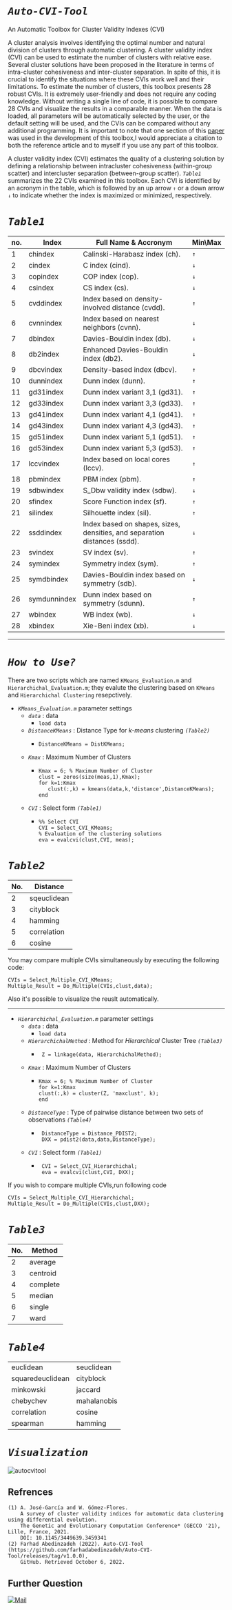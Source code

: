 # *`Auto-CVI-Tool`*
An Automatic Toolbox for Cluster Validity Indexes (CVI)

A cluster analysis involves identifying the optimal number and natural division of clusters through automatic clustering. A cluster validity index (CVI) can be used to estimate the number of clusters with relative ease. Several cluster solutions have been proposed in the literature in terms of intra-cluster cohesiveness and inter-cluster separation. In spite of this, it is crucial to identify the situations where these CVIs work well and their limitations.
To estimate the number of clusters, this toolbox presents 28 robust CVIs. It is extremely user-friendly and does not require any coding knowledge.
Without writing a single line of code, it is possible to compare 28 CVIs and visualize the results in a comparable manner.
When the data is loaded, all parameters will be automatically selected by the user, or the default setting will be used, and the CVIs can be compared without any additional programming.
It is important to note that one section of this [paper](https://dl.acm.org/doi/10.1145/3449639.3459341) was used in the development of this toolbox,I would appreciate a citation to both the reference article and to myself if you use any part of this toolbox.


A cluster validity index (CVI) estimates the quality of a clustering solution by defining a relationship between intracluster cohesiveness (within-group scatter) and intercluster separation (between-group scatter). *`Table1`* summarizes the 22 CVIs examined in this toolbox. Each CVI is identified by an acronym in the table, which is followed by an up arrow `↑` or a down arrow `↓` to indicate whether the index is maximized or minimized, respectively.

# *`Table1`*
no. |       Index       |  Full Name & Accronym                                                               |Min\Max|
----|-------------------|-------------------------------------------------------------------------------------|-------|
  1 |     chindex       | Calinski-Harabasz index (ch).                                                       |  `↑`  |
  2 |     cindex        | C index (cind).                                                                     |  `↓`  |
  3 |     copindex      | COP index (cop).                                                                    |  `↓`  |
  4 |     csindex       | CS index (cs).                                                                      |  `↓`  |
  5 |     cvddindex     | Index based on density-involved distance (cvdd).                                    |  `↑`  |
  6 |     cvnnindex     | Index based on nearest neighbors (cvnn).                                            |  `↓`  |
  7 |     dbindex       | Davies-Bouldin index (db).                                                          |  `↓`  |
  8 |     db2index      | Enhanced Davies-Bouldin index (db2).                                                |  `↓`  |
  9 |     dbcvindex     | Density-based index (dbcv).                                                         |  `↑`  |
 10 |     dunnindex     | Dunn index (dunn).                                                                  |  `↑`  |
 11 |     gd31index     | Dunn index variant 3,1 (gd31).                                                      |  `↑`  |
 12 |     gd33index     | Dunn index variant 3,3 (gd33).                                                      |  `↑`  |
 13 |     gd41index     | Dunn index variant 4,1 (gd41).                                                      |  `↑`  |
 14 |     gd43index     | Dunn index variant 4,3 (gd43).                                                      |  `↑`  |
 15 |     gd51index     | Dunn index variant 5,1 (gd51).                                                      |  `↑`  |
 16 |     gd53index     | Dunn index variant 5,3 (gd53).                                                      |  `↑`  |
 17 |     lccvindex     | Index based on local cores (lccv).                                                  |  `↑`  |
 18 |     pbmindex      | PBM index (pbm).                                                                    |  `↑`  |
 19 |     sdbwindex     | S_Dbw validity index (sdbw).                                                        |  `↓`  |
 20 |     sfindex       | Score Function index (sf).                                                          |  `↑`  |
 21 |     silindex      | Silhouette index (sil).                                                             |  `↑`  |
 22 |     ssddindex     | Index based on shapes, sizes, densities, and separation distances (ssdd).           |  `↓`  |
 23 |     svindex       | SV index (sv).                                                                      |  `↑`  |
 24 |     symindex      | Symmetry index (sym).                                                               |  `↑`  |
 25 |     symdbindex    | Davies-Bouldin index based on symmetry (sdb).                                       |  `↓`  |
 26 |     symdunnindex  | Dunn index based on symmetry (sdunn).                                               |  `↑`  |
 27 |     wbindex       | WB index (wb).                                                                      |  `↓`  |
 28 |    xbindex        | Xie-Beni index (xb).                                                                |  `↓`  |
  
 -----------------------------------------------------------------------------------------------------------------------------

# *`How to Use?`*

There are two scripts which are named `KMeans_Evaluation.m` and `Hierarchichal_Evaluation.m`; they evalute the clustering based on `KMeans` and `Hierarchichal Clustering` resepctively.

* *`KMeans_Evaluation.m`*   parameter settings 
    + *`data`* : data
      + ``` load data ``` 
    + *`DistanceKMeans`* : Distance Type for *k-means* clustering *`(Table2)`* 
      + ```
        DistanceKMeans = DistKMeans;
        ```
    + *`Kmax`* : Maximum Number of Clusters
      + ```
        Kmax = 6; % Maximum Number of Cluster
        clust = zeros(size(meas,1),Kmax);
        for k=1:Kmax
           clust(:,k) = kmeans(data,k,'distance',DistanceKMeans);
        end
        ```
    + *`CVI`* : Select form *`(Table1)`*
      + ``` 
        %% Select CVI
        CVI = Select_CVI_KMeans;
        % Evaluation of the clustering solutions
        eva = evalcvi(clust,CVI, meas);
        ``` 
        
# *`Table2`*
|No.|    Distance |
|-- | ------------|
| 2 | sqeuclidean |
| 3 | cityblock   |
| 4 | hamming     |
| 5 | correlation |
| 6 | cosine      | 

You may compare multiple CVIs simultaneously by executing the following code:
```code
CVIs = Select_Multiple_CVI_KMeans;
Multiple_Result = Do_Multiple(CVIs,clust,data);
``` 
Also it's possible to visualize the reuslt automatically.

-----------


* *`Hierarchichal_Evaluation.m`*   parameter settings
    + *`data`* : data
      + ``` load data ``` 
    + *`HierarchichalMethod`* : Method for *Hierarchical* Cluster Tree *`(Table3)`* 
      + ```code
         Z = linkage(data, HierarchichalMethod);
        ```
    + *`Kmax`* : Maximum Number of Clusters
      + ```code
        Kmax = 6; % Maximum Number of Cluster
        for k=1:Kmax
        clust(:,k) = cluster(Z, 'maxclust', k);
        end
        ``` 
    + *`DistanceType`* : Type of pairwise distance between two sets of observations *`(Table4)`* 
      +  ```code
          DistanceType = Distance_PDIST2;
          DXX = pdist2(data,data,DistanceType);
         ``` 
     + *`CVI`* : Select form *`(Table1)`* 
       +  ```code
           CVI = Select_CVI_Hierarchichal;
           eva = evalcvi(clust,CVI, DXX);
          ``` 
If you wish to compare multiple CVIs,run following code
```
CVIs = Select_Multiple_CVI_Hierarchichal;
Multiple_Result = Do_Multiple(CVIs,clust,DXX);
```
    

# *`Table3`*
|No.|  Method  |
|-- | ---------|
| 2 | average  |
| 3 | centroid |
| 4 | complete |
| 5 | median   |
| 6 | single   | 
| 7 | ward     |

# *`Table4`*

|                  |            |
| -----------------| -----------|
|    euclidean     | seuclidean |
| squaredeuclidean | cityblock  |
|    minkowski     |  jaccard   |
|   chebychev      | mahalanobis|
|    correlation   |   cosine   |
|    spearman      |  hamming   |



# *`Visualization`*

![autocvitool](https://user-images.githubusercontent.com/96732467/194291380-1e5a8489-9ed1-436e-8b9f-495ae298022e.jpg)



## Refrences

```
(1) A. José-García and W. Gómez-Flores.
    A survey of cluster validity indices for automatic data clustering using differential evolution.
    The Genetic and Evolutionary Computation Conference* (GECCO '21), Lille, France, 2021.
    DOI: 10.1145/3449639.3459341
(2) Farhad Abedinzadeh (2022). Auto-CVI-Tool (https://github.com/farhadabedinzadeh/Auto-CVI-Tool/releases/tag/v1.0.0),
    GitHub. Retrieved October 6, 2022.
```
## Further Question
[![Mail](https://img.shields.io/badge/Gmail-farhaad.abedinzadeh%40gmail.com-critical?style=flat-square&logo=gmail)]()
